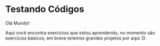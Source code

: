 # Testando Códigos

Olá Mundo!

Aqui você encontra exercícios que estou aprendendo, no momento são exercícios básicos, em breve teremos grandes projetos por aqui :D

